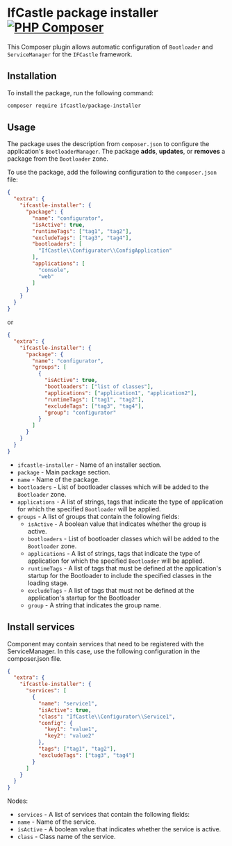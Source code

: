 # IfCastle package installer [![PHP Composer](https://github.com/EdmondDantes/ifcastle-package-installer/actions/workflows/php.yml/badge.svg)](https://github.com/EdmondDantes/ifcastle-package-installer/actions/workflows/php.yml)

This Composer plugin allows automatic configuration of `Bootloader` and `ServiceManager` for the 
`IFCastle` framework.

## Installation

To install the package, run the following command:

```bash
composer require ifcastle/package-installer
```

## Usage

The package uses the description from `composer.json` to configure 
the application's `BootloaderManager`. 
The package **adds**, **updates**, or **removes** a package from the `Bootloader` zone.

To use the package, add the following configuration to the `composer.json` file:

```json
{
  "extra": {
    "ifcastle-installer": {
      "package": {
        "name": "configurator",
        "isActive": true,
        "runtimeTags": ["tag1", "tag2"],
        "excludeTags": ["tag3", "tag4"],
        "bootloaders": [
          "IfCastle\\Configurator\\ConfigApplication"
        ],
        "applications": [
          "console",
          "web"
        ]
      }
    }
  }
}
```

or 

```json
{
  "extra": {
    "ifcastle-installer": {
      "package": {
        "name": "configurator",
        "groups": [
          {
            "isActive": true,
            "bootloaders": ["list of classes"],
            "applications": ["application1", "application2"],
            "runtimeTags": ["tag1", "tag2"],
            "excludeTags": ["tag3", "tag4"],
            "group": "configurator"
          }
        ]
      }
    }
  }
}
```

* `ifcastle-installer` - Name of an installer section.
* `package` - Main package section.
* `name` - Name of the package.
* `bootloaders` - List of bootloader classes which will be added to the `Bootloader` zone.
* `applications` - A list of strings, tags that indicate the type of application 
for which the specified `Bootloader` will be applied.
* `groups` - A list of groups that contain the following fields:
  * `isActive` - A boolean value that indicates whether the group is active.
  * `bootloaders` - List of bootloader classes which will be added to the `Bootloader` zone.
  * `applications` - A list of strings, tags that indicate the type of application 
  for which the specified `Bootloader` will be applied.
  * `runtimeTags` - A list of tags that must be defined at the application's startup for the Bootloader 
  to include the specified classes in the loading stage.
  * `excludeTags` - A list of tags that must not be defined at the application's startup for the Bootloader
  * `group` - A string that indicates the group name.

## Install services

Component may contain services that need to be registered with the ServiceManager. 
In this case, use the following configuration in the composer.json file.

```json
{
  "extra": {
    "ifcastle-installer": {
      "services": [
        {
          "name": "service1",
          "isActive": true,
          "class": "IfCastle\\Configurator\\Service1",
          "config": {
            "key1": "value1",
            "key2": "value2"
          },
          "tags": ["tag1", "tag2"],
          "excludeTags": ["tag3", "tag4"]
        }
      ]
    }
  }
}
```

Nodes:

* `services` - A list of services that contain the following fields:
* `name` - Name of the service.
* `isActive` - A boolean value that indicates whether the service is active.
* `class` - Class name of the service.